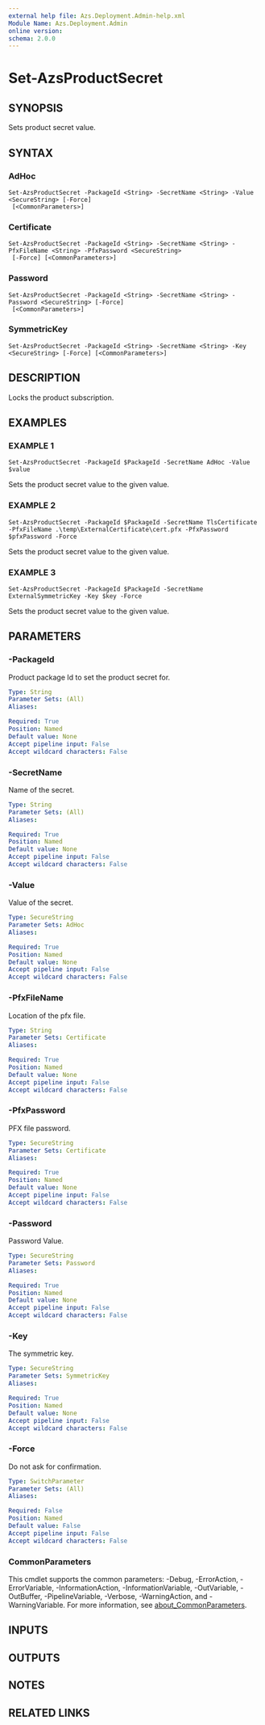 ```yaml
---
external help file: Azs.Deployment.Admin-help.xml
Module Name: Azs.Deployment.Admin
online version:
schema: 2.0.0
---
```


# Set-AzsProductSecret

## SYNOPSIS
Sets product secret value.

## SYNTAX

### AdHoc
```
Set-AzsProductSecret -PackageId <String> -SecretName <String> -Value <SecureString> [-Force]
 [<CommonParameters>]
```

### Certificate
```
Set-AzsProductSecret -PackageId <String> -SecretName <String> -PfxFileName <String> -PfxPassword <SecureString>
 [-Force] [<CommonParameters>]
```

### Password
```
Set-AzsProductSecret -PackageId <String> -SecretName <String> -Password <SecureString> [-Force]
 [<CommonParameters>]
```

### SymmetricKey
```
Set-AzsProductSecret -PackageId <String> -SecretName <String> -Key <SecureString> [-Force] [<CommonParameters>]
```

## DESCRIPTION
Locks the product subscription.

## EXAMPLES

### EXAMPLE 1
```
Set-AzsProductSecret -PackageId $PackageId -SecretName AdHoc -Value $value
```

Sets the product secret value to the given value.

### EXAMPLE 2
```
Set-AzsProductSecret -PackageId $PackageId -SecretName TlsCertificate -PfxFileName .\temp\ExternalCertificate\cert.pfx -PfxPassword $pfxPassword -Force
```

Sets the product secret value to the given value.

### EXAMPLE 3
```
Set-AzsProductSecret -PackageId $PackageId -SecretName ExternalSymmetricKey -Key $key -Force
```

Sets the product secret value to the given value.

## PARAMETERS

### -PackageId
Product package Id to set the product secret for.

```yaml
Type: String
Parameter Sets: (All)
Aliases:

Required: True
Position: Named
Default value: None
Accept pipeline input: False
Accept wildcard characters: False
```

### -SecretName
Name of the secret.

```yaml
Type: String
Parameter Sets: (All)
Aliases:

Required: True
Position: Named
Default value: None
Accept pipeline input: False
Accept wildcard characters: False
```

### -Value
Value of the secret.

```yaml
Type: SecureString
Parameter Sets: AdHoc
Aliases:

Required: True
Position: Named
Default value: None
Accept pipeline input: False
Accept wildcard characters: False
```

### -PfxFileName
Location of the pfx file.

```yaml
Type: String
Parameter Sets: Certificate
Aliases:

Required: True
Position: Named
Default value: None
Accept pipeline input: False
Accept wildcard characters: False
```

### -PfxPassword
PFX file password.

```yaml
Type: SecureString
Parameter Sets: Certificate
Aliases:

Required: True
Position: Named
Default value: None
Accept pipeline input: False
Accept wildcard characters: False
```

### -Password
Password Value.

```yaml
Type: SecureString
Parameter Sets: Password
Aliases:

Required: True
Position: Named
Default value: None
Accept pipeline input: False
Accept wildcard characters: False
```

### -Key
The symmetric key.

```yaml
Type: SecureString
Parameter Sets: SymmetricKey
Aliases:

Required: True
Position: Named
Default value: None
Accept pipeline input: False
Accept wildcard characters: False
```

### -Force
Do not ask for confirmation.

```yaml
Type: SwitchParameter
Parameter Sets: (All)
Aliases:

Required: False
Position: Named
Default value: False
Accept pipeline input: False
Accept wildcard characters: False
```

### CommonParameters
This cmdlet supports the common parameters: -Debug, -ErrorAction, -ErrorVariable, -InformationAction, -InformationVariable, -OutVariable, -OutBuffer, -PipelineVariable, -Verbose, -WarningAction, and -WarningVariable. For more information, see [about_CommonParameters](http://go.microsoft.com/fwlink/?LinkID=113216).

## INPUTS

## OUTPUTS

## NOTES

## RELATED LINKS
